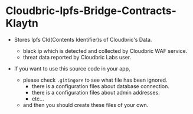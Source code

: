 # Cloudbric-Ipfs-Bridge-Contracts-Klaytn

* Stores Ipfs CId(Contents Identifier)s of Cloudbric's Data.
	* black ip which is detected and collected by Cloudbric WAF service.
	* threat data reported by Cloudbric Labs user.

* If you want to use this source code in your app,
	* please check `.gitingore` to see what file has been ignored.
		* there is a configuration files about database connection.
		* there is a configuration files about admin addresses.
		* etc...
	* and then you should create these files of your own.